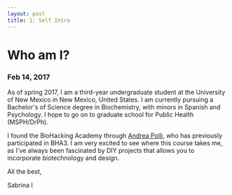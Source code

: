 ```yaml
---
layout: post
title: 1: Self Intro
---
```


# Who am I?

### Feb 14, 2017

As of spring 2017, I am a third-year undergraduate student at the University of New Mexico in New Mexico, United States. I am currently pursuing a Bachelor's of Science degree in Biochemistry, with minors in Spanish and Psychology. I hope to go on to graduate school for Public Health (MSPH/DrPh).

I found the BioHacking Academy through [Andrea Polli](http://www.andreapolli.com/), who has previously participated in BHA3. I am very excited to see where this course takes me, as I've always been fascinated by DIY projects that allows you to incorporate biotechnology and design.

All the best,

Sabrina I
